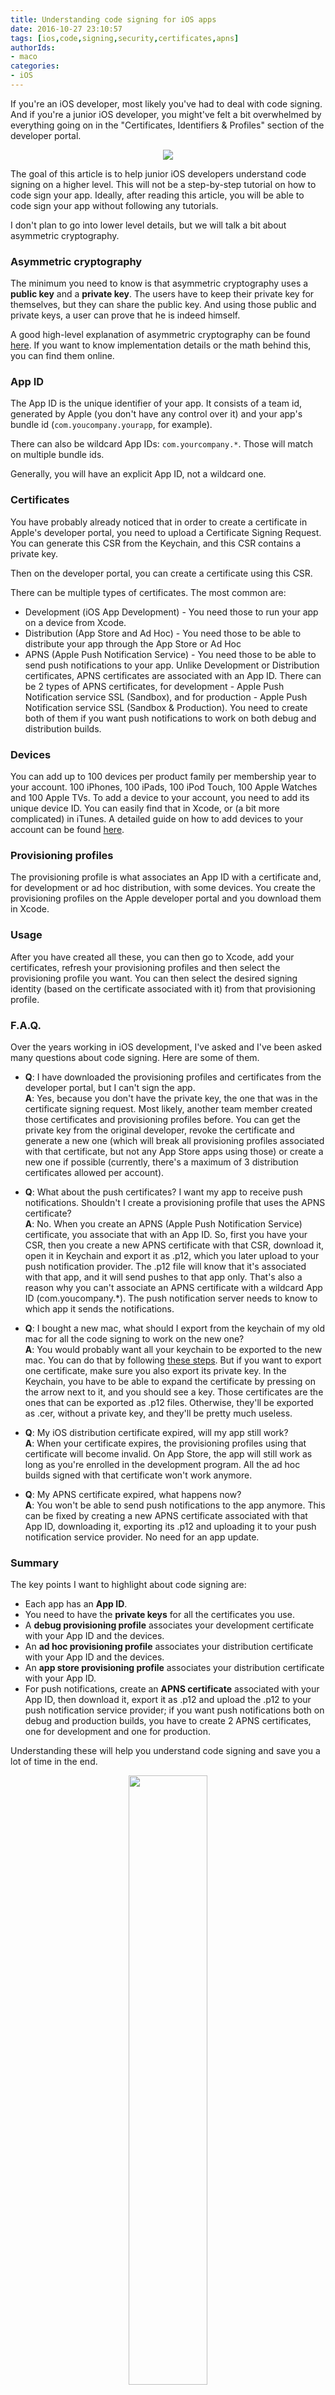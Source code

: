 ```yaml
---
title: Understanding code signing for iOS apps
date: 2016-10-27 23:10:57
tags: [ios,code,signing,security,certificates,apns]
authorIds: 
- maco
categories:
- iOS
---
```


If you're an iOS developer, most likely you've had to deal with code signing. And if you're a junior iOS developer, you might've felt a bit overwhelmed by everything going on in the "Certificates, Identifiers & Profiles" section of the developer portal.

<p align=center><img src="https://d1gwekl0pol55k.cloudfront.net/image/baas/translate_values/hbikk_ospmSpNLyW.gif" /></p>

The goal of this article is to help junior iOS developers understand code signing on a higher level. This will not be a step-by-step tutorial on how to code sign your app. Ideally, after reading this article, you will be able to code sign your app without following any tutorials.

I don't plan to go into lower level details, but we will talk a bit about asymmetric cryptography. 

### Asymmetric cryptography
The minimum you need to know is that asymmetric cryptography uses a **public key** and a **private key**. The users have to keep their private key for themselves, but they can share the public key. And using those public and private keys, a user can prove that he is indeed himself.

A good high-level explanation of asymmetric cryptography can be found [here](https://blog.vrypan.net/2013/08/28/public-key-cryptography-for-non-geeks/). If you want to know implementation details or the math behind this, you can find them online.


### App ID
The App ID is the unique identifier of your app. It consists of a team id, generated by Apple (you don't have any control over it) and your app's bundle id (`com.youcompany.yourapp`, for example). 

There can also be wildcard App IDs: `com.yourcompany.*`. Those will match on multiple bundle ids. 

Generally, you will have an explicit App ID, not a wildcard one.

### Certificates
You have probably already noticed that in order to create a certificate in Apple's developer portal, you need to upload a Certificate Signing Request. You can generate this CSR from the Keychain, and this CSR contains a private key.

Then on the developer portal, you can create a certificate using this CSR. 

There can be multiple types of certificates. The most common are:

* Development (iOS App Development) - You need those to run your app on a device from Xcode. 
* Distribution (App Store and Ad Hoc) - You need those to be able to distribute your app through the App Store or Ad Hoc
* APNS (Apple Push Notification Service)  - You need those to be able to send push notifications to your app. Unlike Development or Distribution certificates, APNS certificates are associated with an App ID. There can be 2 types of APNS certificates, for development - Apple Push Notification service SSL (Sandbox), and for production - Apple Push Notification service SSL (Sandbox & Production). You need to create both of them if you want push notifications to work on both debug and distribution builds. 

### Devices
You can add up to 100 devices per product family per membership year to your account. 100 iPhones, 100 iPads, 100 iPod Touch, 100 Apple Watches and 100 Apple TVs. To add a device to your account, you need to add its unique device ID. You can easily find that in Xcode, or (a bit more complicated) in iTunes. A detailed guide on how to add devices to your account can be found [here](https://developer.apple.com/library/content/documentation/IDEs/Conceptual/AppDistributionGuide/MaintainingProfiles/MaintainingProfiles.html#//apple_ref/doc/uid/TP40012582-CH30-SW10).

### Provisioning profiles
The provisioning profile is what associates an App ID with a certificate and, for development or ad hoc distribution, with some devices. You create the provisioning profiles on the Apple developer portal and you download them in Xcode.

### Usage

After you have created all these, you can then go to Xcode, add your certificates, refresh your provisioning profiles and then select the provisioning profile you want. You can then select the desired signing identity (based on the certificate associated with it) from that provisioning profile.

### F.A.Q.

Over the years working in iOS development, I've asked and I've been asked many questions about code signing. Here are some of them.

- 
  **Q**: I have downloaded the provisioning profiles and certificates from the developer portal, but I can't sign the app.   
  **A**: Yes, because you don't have the private key, the one that was in the certificate signing request. Most likely, another team member created those certificates and provisioning profiles before. You can get the private key from the original developer, revoke the certificate and generate a new one (which will break all provisioning profiles associated with that certificate, but not any App Store apps using those) or create a new one if possible (currently, there's a maximum of 3 distribution certificates allowed per account).

- **Q**: What about the push certificates? I want my app to receive push notifications. Shouldn't I create a provisioning profile that uses the APNS certificate?  
  **A**: No. When you create an APNS (Apple Push Notification Service) certificate, you associate that with an App ID. So, first you have your CSR, then you create a new APNS certificate with that CSR, download it, open it in Keychain and export it as .p12, which you later upload to your push notification provider. The .p12 file will know that it's associated with that app, and it will send pushes to that app only. That's also a reason why you can't associate an APNS certificate with a wildcard App ID (com.youcompany.*). The push notification server needs to know to which app it sends the notifications.

- **Q**: I bought a new mac, what should I export from the keychain of my old mac for all the code signing to work on the new one?  
  **A**: You would probably want all your keychain to be exported to the new mac. You can do that by following [these steps](https://support.apple.com/kb/PH20120?locale=en_US). But if you want to export one certificate, make sure you also export its private key. In the Keychain, you have to be able to expand the certificate by pressing on the arrow next to it, and you should see a key. Those certificates are the ones that can be exported as .p12 files. Otherwise, they'll be exported as .cer, without a private key, and they'll be pretty much useless.

- **Q**: My iOS distribution certificate expired, will my app still work?  
  **A**: When your certificate expires, the provisioning profiles using that certificate will become invalid. On App Store, the app will still work as long as you're enrolled in the development program. All the ad hoc builds signed with that certificate won't work anymore.

- **Q**: My APNS certificate expired, what happens now?  
  **A**: You won't be able to send push notifications to the app anymore. This can be fixed by creating a new APNS certificate associated with that App ID, downloading it, exporting its .p12 and uploading it to your push notification service provider. No need for an app update.

### Summary

The key points I want to highlight about code signing are:

* Each app has an **App ID**.
* You need to have the **private keys** for all the certificates you use.
* A **debug provisioning profile** associates your development certificate with your App ID and the devices.
* An **ad hoc provisioning profile** associates your distribution certificate with your App ID and the devices.
* An **app store provisioning profile** associates your distribution certificate with your App ID.
* For push notifications, create an **APNS certificate** associated with your App ID, then download it, export it as .p12 and upload the .p12 to your push notification service provider; if you want push notifications both on debug and production builds, you have to create 2 APNS certificates, one for development and one for production.

Understanding these will help you understand code signing and save you a lot of time in the end. 

<p align=center><img src="https://d1gwekl0pol55k.cloudfront.net/image/baas/translate_values/success_YGu5HHLDK6.jpg" width = 50% /></p>

### Further reading

* [Inside code signing](https://www.objc.io/issues/17-security/inside-code-signing/)
* [Code Signing](https://developer.apple.com/support/code-signing/)
* [iOS Code Signing & Provisioning in a Nutshell](https://medium.com/ios-os-x-development/ios-code-signing-provisioning-in-a-nutshell-d5b247760bef)
